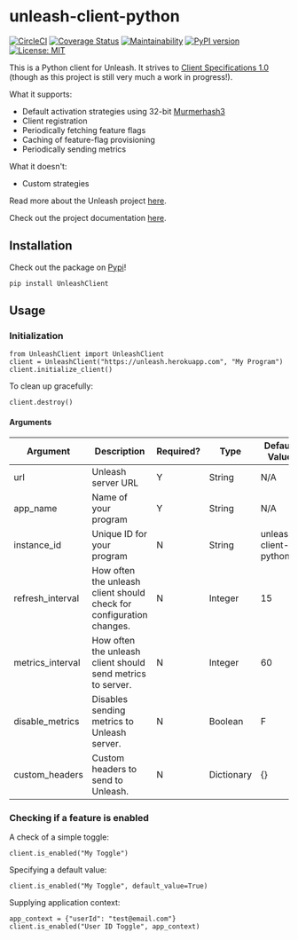 # unleash-client-python

[![CircleCI](https://circleci.com/gh/ivanklee86/unleash-client-python.svg?style=svg)](https://circleci.com/gh/ivanklee86/unleash-client-python) [![Coverage Status](https://coveralls.io/repos/github/ivanklee86/unleash-client-python/badge.svg?branch=il%2FI-8_releaseprep)](https://coveralls.io/github/ivanklee86/unleash-client-python?branch=il%2FI-8_releaseprep) [![Maintainability](https://api.codeclimate.com/v1/badges/68f61648a29051aa6c36/maintainability)](https://codeclimate.com/github/ivanklee86/unleash-client-python/maintainability) [![PyPI version](https://badge.fury.io/py/UnleashClient.svg)](https://badge.fury.io/py/UnleashClient) [![License: MIT](https://img.shields.io/badge/License-MIT-yellow.svg)](https://opensource.org/licenses/MIT)


This is a Python client for Unleash.  It strives to [Client Specifications 1.0](https://github.com/Unleash/unleash/blob/master/docs/client-specification.md) (though as this project is still very much a work in progress!).

What it supports:
* Default activation strategies using 32-bit [Murmerhash3](https://en.wikipedia.org/wiki/MurmurHash)
* Client registration
* Periodically fetching feature flags
* Caching of feature-flag provisioning
* Periodically sending metrics

What it doesn't:
* Custom strategies

Read more about the Unleash project [here](https://github.com/unleash/unleash).

Check out the project documentation [here](https://ivanklee86.github.io/unleash-client-python/).

## Installation

Check out the package on [Pypi](https://pypi.org/project/UnleashClient/)!

```
pip install UnleashClient
```

## Usage

### Initialization

```
from UnleashClient import UnleashClient
client = UnleashClient("https://unleash.herokuapp.com", "My Program")
client.initialize_client()
```

To clean up gracefully:
```
client.destroy()
```

#### Arguments
Argument | Description | Required? |  Type |  Default Value|
---------|-------------|-----------|-------|---------------|
url      | Unleash server URL | Y | String | N/A |
app_name | Name of your program | Y | String | N/A |
instance_id | Unique ID for your program | N | String | unleash-client-python | 
refresh_interval | How often the unleash client should check for configuration changes. | N | Integer |  15 |
metrics_interval | How often the unleash client should send metrics to server. | N | Integer | 60 |
disable_metrics | Disables sending metrics to Unleash server. | N | Boolean | F |
custom_headers | Custom headers to send to Unleash. | N | Dictionary | {}

### Checking if a feature is enabled

A check of a simple toggle:
```
client.is_enabled("My Toggle")
```

Specifying a default value:
```
client.is_enabled("My Toggle", default_value=True)
```

Supplying application context:
```
app_context = {"userId": "test@email.com"}
client.is_enabled("User ID Toggle", app_context)
```
